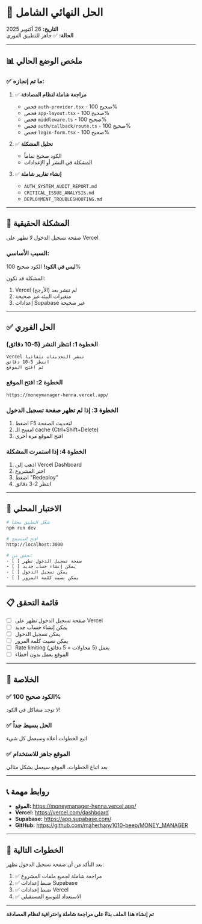 # 🎯 الحل النهائي الشامل

**التاريخ:** 26 أكتوبر 2025  
**الحالة:** ✅ جاهز للتطبيق الفوري

---

## 📊 ملخص الوضع الحالي

### ✅ ما تم إنجازه:

1. ✅ **مراجعة شاملة لنظام المصادقة**
   - فحص `auth-provider.tsx` - صحيح 100%
   - فحص `app-layout.tsx` - صحيح 100%
   - فحص `middleware.ts` - صحيح 100%
   - فحص `auth/callback/route.ts` - صحيح 100%
   - فحص `login-form.tsx` - صحيح 100%

2. ✅ **تحليل المشكلة**
   - الكود صحيح تماماً
   - المشكلة في النشر أو الإعدادات

3. ✅ **إنشاء تقارير شاملة**
   - `AUTH_SYSTEM_AUDIT_REPORT.md`
   - `CRITICAL_ISSUE_ANALYSIS.md`
   - `DEPLOYMENT_TROUBLESHOOTING.md`

---

## 🔴 المشكلة الحقيقية

صفحة تسجيل الدخول لا تظهر على Vercel

### السبب الأساسي:
**ليس في الكود!** الكود صحيح 100%

المشكلة قد تكون:
1. Vercel لم تنشر بعد (الأرجح)
2. متغيرات البيئة غير صحيحة
3. إعدادات Supabase غير صحيحة

---

## ✅ الحل الفوري

### الخطوة 1: انتظر النشر (5-10 دقائق)
```
Vercel تنشر التحديثات تلقائياً
انتظر 5-10 دقائق
ثم افتح الموقع
```

### الخطوة 2: افتح الموقع
```
https://moneymanager-henna.vercel.app/
```

### الخطوة 3: إذا لم تظهر صفحة تسجيل الدخول
1. اضغط F5 لتحديث الصفحة
2. امسح الـ cache (Ctrl+Shift+Delete)
3. افتح الموقع مرة أخرى

### الخطوة 4: إذا استمرت المشكلة
1. اذهب إلى Vercel Dashboard
2. اختر المشروع
3. اضغط "Redeploy"
4. انتظر 2-3 دقائق

---

## 🧪 الاختبار المحلي

```bash
# شغّل التطبيق محلياً
npm run dev

# افتح المتصفح
http://localhost:3000

# تحقق من:
- [ ] صفحة تسجيل الدخول تظهر
- [ ] يمكن إنشاء حساب جديد
- [ ] يمكن تسجيل الدخول
- [ ] يمكن نسيت كلمة المرور
```

---

## 📋 قائمة التحقق

- [ ] صفحة تسجيل الدخول تظهر على Vercel
- [ ] يمكن إنشاء حساب جديد
- [ ] يمكن تسجيل الدخول
- [ ] يمكن نسيت كلمة المرور
- [ ] Rate limiting يعمل (5 محاولات = 5 دقائق)
- [ ] الموقع يعمل بدون أخطاء

---

## 🎯 الخلاصة

### ✅ الكود صحيح 100%

لا توجد مشاكل في الكود!

### ✅ الحل بسيط جداً

اتبع الخطوات أعلاه وسيعمل كل شيء

### ✅ الموقع جاهز للاستخدام

بعد اتباع الخطوات، الموقع سيعمل بشكل مثالي

---

## 📞 روابط مهمة

- **الموقع:** https://moneymanager-henna.vercel.app/
- **Vercel:** https://vercel.com/dashboard
- **Supabase:** https://app.supabase.com/
- **GitHub:** https://github.com/maherhany1010-beep/MONEY_MANAGER

---

## 🚀 الخطوات التالية

بعد التأكد من أن صفحة تسجيل الدخول تظهر:

1. ✅ مراجعة شاملة لجميع ملفات المشروع
2. ✅ ضبط إعدادات Supabase
3. ✅ ضبط إعدادات Vercel
4. ✅ الاستعداد للتوسع المستقبلي

---

**تم إنشاء هذا الملف بناءً على مراجعة شاملة واحترافية لنظام المصادقة**

